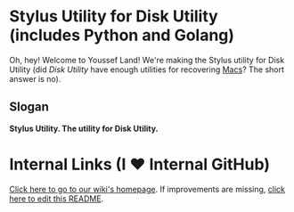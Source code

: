 # Stylus Utility for Disk Utility (includes Python and Golang)

Oh, hey! Welcome to Youssef Land! We're making the Stylus utility for Disk Utility (did _Disk Utility_ have enough utilities for recovering [Macs](https://apple.com/macos/monterey)? The short answer is no).

## Slogan

__Stylus Utility. The utility for Disk Utility.__ 

# Internal Links (I ❤️ Internal GitHub)

[Click here to go to our wiki's homepage](https://github.com/The-Youssef-Nasr-Company/Stylus-Utility-for-Disk-Utility/wiki). If improvements are missing, [click here to edit this README](https://github.com/The-Youssef-Nasr-Company/Stylus-Utility-for-Disk-Utility/edit/main/README.markdown).
